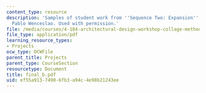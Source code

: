 ```yaml
---
content_type: resource
description: 'Samples of student work from ''Sequence Two: Expansion''. Courtesy of
  Pablo Wenceslao. Used with permission.'
file: /media/courses/4-184-architectural-design-workshop-collage-method-and-form-spring-2004/ef55a91374906fb3a94c4e98b21243ee_final_b.pdf
file_type: application/pdf
learning_resource_types:
- Projects
ocw_type: OCWFile
parent_title: Projects
parent_type: CourseSection
resourcetype: Document
title: final_b.pdf
uid: ef55a913-7490-6fb3-a94c-4e98b21243ee
---
```

